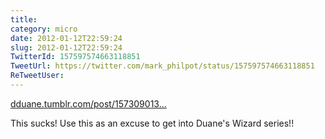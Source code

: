 ```yaml
---
title: 
category: micro
date: 2012-01-12T22:59:24
slug: 2012-01-12T22:59:24
TwitterId: 157597574663118851
TweetUrl: https://twitter.com/mark_philpot/status/157597574663118851
ReTweetUser: 
---
```


[dduane.tumblr.com/post/157309013…](http://dduane.tumblr.com/post/15730901392/whoopee-somebody-emptied-our-bank-account-today)

This sucks!  Use this as an excuse to get into Duane's Wizard series!!